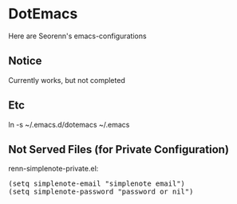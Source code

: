 DotEmacs
========

Here are Seorenn's emacs-configurations

Notice
------

Currently works, but not completed

Etc
---

ln -s ~/.emacs.d/dotemacs ~/.emacs

Not Served Files (for Private Configuration)
----------------

renn-simplenote-private.el:
<pre>
(setq simplenote-email "simplenote email")
(setq simplenote-password "password or nil")
</pre>